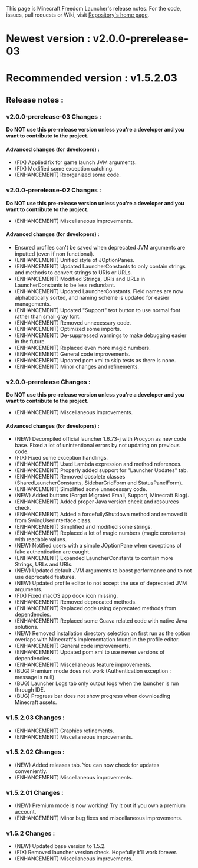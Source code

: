 This page is Minecraft Freedom Launcher's release notes. For the code, issues, pull requests or Wiki, visit [Repository's home page](https://github.com/Energy0124/MCFreedomLauncher).

# Newest version : v2.0.0-prerelease-03
# Recommended version : v1.5.2.03

## Release notes :

### v2.0.0-prerelease-03 Changes :
**Do NOT use this pre-release version unless you're a developer and you want to contribute to the project.**
#### Advanced changes (for developers) :
- (FIX) Applied fix for game launch JVM arguments.
- (FIX) Modified some exception catching.
- (ENHANCEMENT) Reorganized some code.

### v2.0.0-prerelease-02 Changes :
**Do NOT use this pre-release version unless you're a developer and you want to contribute to the project.**
- (ENHANCEMENT) Miscellaneous improvements.
#### Advanced changes (for developers) :
- Ensured profiles can't be saved when deprecated JVM arguments are inputted (even if non functional).
- (ENHANCEMENT) Unified style of JOptionPanes.
- (ENHANCEMENT) Updated LauncherConstants to only contain strings and methods to convert strings to URIs or URLs.
- (ENHANCEMENT) Modified Strings, URIs and URLs in LauncherConstants to be less redundant.
- (ENHANCEMENT) Updated LauncherConstants. Field names are now alphabetically sorted, and naming scheme is updated for easier managements.
- (ENHANCEMENT) Updated "Support" text button to use normal font rather than small gray font.
- (ENHANCEMENT) Removed unnecessary code.
- (ENHANCEMENT) Optimized some imports.
- (ENHANCEMENT) De-suppressed warnings to make debugging easier in the future.
- (ENHANCEMENT) Replaced even more magic numbers.
- (ENHANCEMENT) General code improvements.
- (ENHANCEMENT) Updated pom.xml to skip tests as there is none.
- (ENHANCEMENT) Minor changes and refinements.

### v2.0.0-prerelease Changes :
**Do NOT use this pre-release version unless you're a developer and you want to contribute to the project.**
- (ENHANCEMENT) Miscellaneous improvements.
#### Advanced changes (for developers) :
- (NEW) Decompiled official launcher 1.6.73-j with Procyon as new code base. Fixed a lot of unintentional errors by not updating on previous code.
- (FIX) Fixed some exception handlings.
- (ENHANCEMENT) Used Lambda expression and method references.
- (ENHANCEMENT) Properly added support for "Launcher Updates" tab.
- (ENHANCEMENT) Removed obsolete classes (SharedLauncherConstants, SidebarGridForm and StatusPanelForm).
- (ENHANCEMENT) Simplified some unnecessary code.
- (NEW) Added buttons (Forgot Migrated Email, Support, Minecraft Blog).
- (ENHANCEMENT) Added proper Java version check and resources check.
- (ENHANCEMENT) Added a forcefullyShutdown method and removed it from SwingUserInterface class.
- (ENHANCEMENT) Simplified and modified some strings.
- (ENHANCEMENT) Replaced a lot of magic numbers (magic constants) with readable values.
- (NEW) Notified users with a simple JOptionPane when exceptions of fake authentication are caught.
- (ENHANCEMENT) Expanded LauncherConstants to contain more Strings, URLs and URIs.
- (NEW) Updated default JVM arguments to boost performance and to not use deprecated features.
- (NEW) Updated profile editor to not accept the use of deprecated JVM arguments.
- (FIX) Fixed macOS app dock icon missing.
- (ENHANCEMENT) Removed deprecated methods.
- (ENHANCEMENT) Replaced code using deprecated methods from dependencies.
- (ENHANCEMENT) Replaced some Guava related code with native Java solutions.
- (NEW) Removed installation directory selection on first run as the option overlaps with Minecraft's implementation found in the profile editor.
- (ENHANCEMENT) General code improvements.
- (ENHANCEMENT) Updated pom.xml to use newer versions of dependencies.
- (ENHANCEMENT) Miscellaneous feature improvements.
- (BUG) Premium mode does not work (Authentication exception : message is null).
- (BUG) Launcher Logs tab only output logs when the launcher is run through IDE.
- (BUG) Progress bar does not show progress when downloading Minecraft assets.

### v1.5.2.03 Changes :
- (ENHANCEMENT) Graphics refinements.
- (ENHANCEMENT) Miscellaneous improvements.

### v1.5.2.02 Changes :
- (NEW) Added releases tab. You can now check for updates conveniently.
- (ENHANCEMENT) Miscellaneous improvements.

### v1.5.2.01 Changes :
- (NEW) Premium mode is now working! Try it out if you own a premium account.
- (ENHANCEMENT) Minor bug fixes and miscellaneous improvements.

### v1.5.2 Changes :
- (NEW) Updated base version to 1.5.2.
- (FIX) Removed launcher version check. Hopefully it'll work forever.
- (ENHANCEMENT) Miscellaneous improvements.
